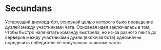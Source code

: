 # Secundans
Устаревший дискорд-бот, основной целью которого было проведение дуэлей между участниками чата. Основная идея заключалась в том, чтобы быстро напечатать команду выстрела, но из-за разного пинга до серверов между участниками дуэли (включая бота) однозначно определить победителя не получалось слишком часто.

